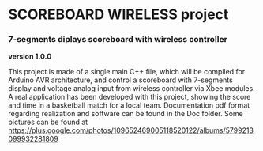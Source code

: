 # SCOREBOARD WIRELESS project 
### 7-segments diplays scoreboard with wireless controller 
**version 1.0.0**


This project is made of a single main C++ file, which will be compiled for Arduino AVR 
architecture, and control a scoreboard with 7-segments display and voltage analog input 
from wireless controller via Xbee modules.
A real application has been developed with this project, showing the score and time in a 
basketball match for a local team. 
Documentation pdf format regarding realization and software can be found in the Doc folder.
Some pictures can be found at https://plus.google.com/photos/109652469005118520122/albums/5799213099932281809
